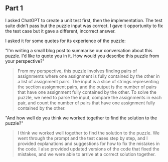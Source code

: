 ## Part 1

I asked ChatGPT to create a unit test first, then the implementation. The test suite didn't pass but the puzzle input was correct. I gave it opportunity to fix the test case but it gave a different, incorrect answer.

I asked it for some quotes for its experience of the puzzle:

"I'm writing a small blog post to summarise our conversation about this puzzle. I'd like to quote you in it. How would you describe this puzzle from your perspective?"

> From my perspective, this puzzle involves finding pairs of assignments where one assignment is fully contained by the other in a list of assignment pairs. The input is a slice of strings representing the section assignment pairs, and the output is the number of pairs that have one assignment fully contained by the other. To solve the puzzle, we need to parse the input, compare the assignments in each pair, and count the number of pairs that have one assignment fully contained by the other.

"And how well do you think we worked together to find the solution to the puzzle?"

> I think we worked well together to find the solution to the puzzle. We went through the prompt and the test cases step by step, and I provided explanations and suggestions for how to fix the mistakes in the code. I also provided updated versions of the code that fixed the mistakes, and we were able to arrive at a correct solution together.
